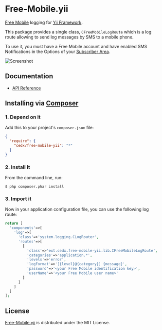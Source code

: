 # Free-Mobile.yii
[Free Mobile](http://mobile.free.fr) logging for [Yii Framework](http://www.yiiframework.com).

This package provides a single class, `CFreeMobileLogRoute`
which is a log route allowing to send log messages by SMS to a mobile phone.

To use it, you must have a Free Mobile account and have enabled SMS Notifications
in the Options of your [Subscriber Area](https://mobile.free.fr/moncompte).

![Screenshot](http://dev.belin.io/free-mobile.yii/img/screenshot.jpg)

## Documentation
- [API Reference](http://dev.belin.io/free-mobile.yii/api)

## Installing via [Composer](https://getcomposer.org)

### 1. Depend on it
Add this to your project's `composer.json` file:

```json
{
  "require": {
    "cedx/free-mobile-yii": "*"
  }
}
```

### 2. Install it
From the command line, run:

```shell
$ php composer.phar install
```

### 3. Import it
Now in your application configuration file, you can use the following log route:

```php
return [
  'components'=>[
    'log'=>[
      'class'=>'system.logging.CLogRouter',
      'routes'=>[
        [
          'class'=>'ext.cedx.free-mobile-yii.lib.CFreeMobileLogRoute',
          'categories'=>'application.*',
          'levels'=>'error',
          'logFormat'=>'[{level}@{category}] {message}',
          'password'=>'<your Free Mobile identification key>',
          'userName'=>'<your Free Mobile user name>'
        ]
      ]
    ]
  ]
];
```

## License
[Free-Mobile.yii](https://packagist.org/packages/cedx/free-mobile-yii) is distributed under the MIT License.
